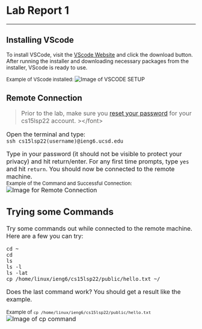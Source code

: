 # Lab Report 1
---
## **Installing VScode**

To install VSCode, visit the [VScode Website](https://code.visualstudio.com) and click the download button. After running the installer and downloading necessary packages from the installer, VScode is ready to use.

<font size = "2">Example of VScode installed: </font>
 ![Image of VSCODE SETUP](https://github.com/vjwuUCSD/cse15l-lab-reports/blob/main/LabReport1/Screen%20Shot%202022-04-01%20at%206.12.35%20PM.png?raw=true)  

## **Remote Connection**
>   <font size = "3"> Prior to the lab, make sure you [reset your password](https://sdacs.ucsd.edu/~icc/index.php) for your cs15lsp22 account. >\</font>


Open the terminal and type:  
`ssh cs15lsp22(username)@ieng6.ucsd.edu`

Type in your password (it should not be visible to protect your privacy) and hit return/enter. For any first time prompts, type `yes` and hit `return`. You should now be connected to the remote machine.
<br>
<font size = "2"> Example of the Command and Successful Connection: </font>
![Image for Remote Connection](https://github.com/vjwuUCSD/cse15l-lab-reports/blob/main/LabReport1/Screen%20Shot%202022-04-01%20at%206.16.03%20PM.png?raw=true) 

 ## **Trying some Commands**

Try some commands out while connected to the remote machine. Here are a few you can try:
```
cd ~
cd
ls
ls -l
ls -lat
cp /home/linux/ieng6/cs15lsp22/public/hello.txt ~/
```
Does the last command work? You should get a result like the example.

<font size = "2">Example of `cp /home/linux/ieng6/cs15lsp22/public/hello.txt` </font>
![Image of cp command](https://github.com/vjwuUCSD/cse15l-lab-reports/blob/main/LabReport1/Screen%20Shot%202022-04-01%20at%206.36.29%20PM.png?raw=true)